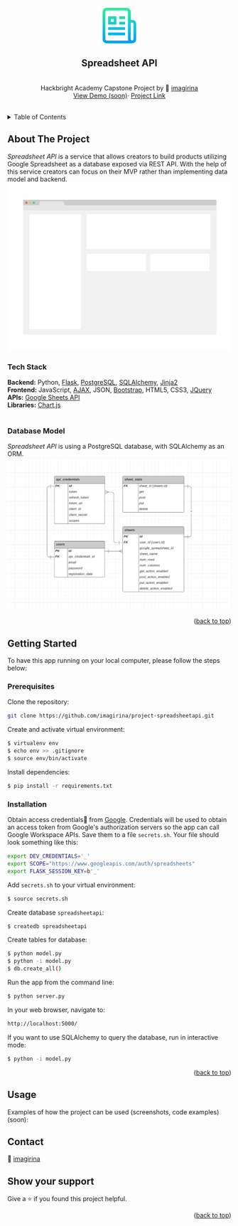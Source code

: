 <div id="top"></div>

<!-- PROJECT LOGO -->
<div align="center">
  <br />
  <a href="#">
    <img src="/static/img/logo.png" alt="Logo" width="80" height="80">
  </a>

  <h2 align="center">Spreadsheet API</h2>

  <p align="center">
    <br />
    Hackbright Academy Capstone Project by 👤 <a href="https://github.com/imagirina">imagirina</a>
    <br />
    <a href="#">View Demo (soon)</a>·
    <a href="https://github.com/imagirina/project-spreadsheetapi">Project Link</a>
    <br />
    <br />
  </p>
</div>

<!-- TABLE OF CONTENTS -->
<details>
  <summary>Table of Contents</summary>
  <ul style="list-style-type: none;">
    <li>
      <a href="#about-the-project">About The Project</a>
      <ul>
        <li><a href="#tech-stack">Tech Stack</a></li>
        <li><a href="#database-model">Database Model</a></li>
      </ul>
    </li>
    <li>
      <a href="#getting-started">Getting Started</a>
      <ul>
        <li><a href="#prerequisites">Prerequisites</a></li>
        <li><a href="#installation">Installation</a></li>
      </ul>
    </li>
    <li><a href="#usage">Usage</a></li>
    <li><a href="#contact">Contact</a></li>
  </ul>
</details>

<!-- ABOUT THE PROJECT -->

## About The Project

_Spreadsheet API_ is a service that allows creators to build products utilizing Google Spreadsheet as a database exposed via REST API. With the help of this service creators can focus on their MVP rather than implementing data model and backend.
[![Spreadsheet API Screen Shot][product-screenshot]](#)

### Tech Stack

<strong>Backend:</strong> Python, [Flask](https://flask.palletsprojects.com/en/2.1.x/), [PostgreSQL](https://www.postgresql.org/), [SQLAlchemy](https://www.sqlalchemy.org/), [Jinja2](https://jinja.palletsprojects.com/en/3.1.x/)<br />
<strong>Frontend:</strong> JavaScript, [AJAX](https://developer.mozilla.org/en-US/docs/Web/Guide/AJAX), JSON, [Bootstrap](https://getbootstrap.com), HTML5, CSS3, [JQuery](https://jquery.com)<br/>
<strong>APIs:</strong> [Google Sheets API](https://developers.google.com/sheets/api/)<br />
<strong>Libraries:</strong> [Chart.js](https://www.chartjs.org/)
<br />
<br />

### Database Model

_Spreadsheet API_ is using a PostgreSQL database, with SQLAlchemy as an ORM.
[![Spreadsheet API Model Screen Shot][model-screenshot]](#)

<p align="right">(<a href="#top">back to top</a>)</p>

<!-- GETTING STARTED -->

## Getting Started

To have this app running on your local computer, please follow the steps below:

### Prerequisites

Clone the repository:

```sh
git clone https://github.com/imagirina/project-spreadsheetapi.git
```

Create and activate virtual environment:

```sh
$ virtualenv env
$ echo env >> .gitignore
$ source env/bin/activate
```

Install dependencies:

```sh
$ pip install -r requirements.txt
```

### Installation

Obtain access credentials🔑 from [Google](https://developers.google.com/workspace/guides/create-credentials). Credentials will be used to obtain an access token from Google's authorization servers so the app can call Google Workspace APIs. Save them to a file `secrets.sh`. Your file should look something like this:

```sh
export DEV_CREDENTIALS='_'
export SCOPE="https://www.googleapis.com/auth/spreadsheets"
export FLASK_SESSION_KEY=b'_'
```

Add `secrets.sh` to your virtual environment:

```sh
$ source secrets.sh
```

Create database `spreadsheetapi`:

```sh
$ createdb spreadsheetapi
```

Create tables for database:

```sh
$ python model.py
$ python -i model.py
$ db.create_all()
```

Run the app from the command line:

```sh
$ python server.py
```

In your web browser, navigate to:

```sh
http://localhost:5000/
```

If you want to use SQLAlchemy to query the database, run in interactive mode:

```sh
$ python -i model.py
```

<p align="right">(<a href="#top">back to top</a>)</p>

<!-- USAGE EXAMPLES -->

## Usage

Examples of how the project can be used (screenshots, code examples) (soon):

<!-- CONTACT -->

## Contact

👤 [imagirina](https://www.linkedin.com/in/iryna-brechko/)

## Show your support

Give a ⭐️ if you found this project helpful.

<p align="right">(<a href="#top">back to top</a>)</p>

<!-- MARKDOWN LINKS & IMAGES -->

[product-screenshot]: /static/img/screenshot.png
[model-screenshot]: /static/img/data_model.png
